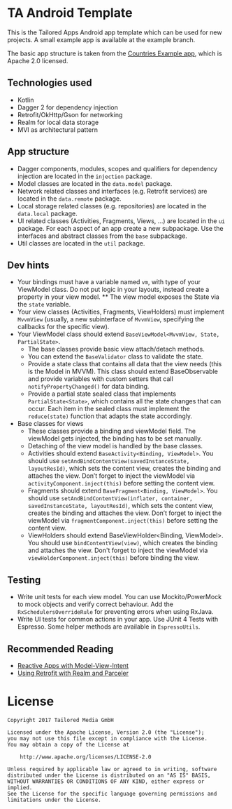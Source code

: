 # TA Android Template

This is the Tailored Apps Android app template which can be used for new projects. A small example app is available at the example branch.

The basic app structure is taken from the [Countries Example app](https://github.com/patloew/countries), which is Apache 2.0 licensed.

## Technologies used

* Kotlin
* Dagger 2 for dependency injection
* Retrofit/OkHttp/Gson for networking
* Realm for local data storage
* MVI as architectural pattern

## App structure

* Dagger components, modules, scopes and qualifiers for dependency injection are located in the `injection` package.
* Model classes are located in the `data.model` package.
* Network related classes and interfaces (e.g. Retrofit services) are located in the `data.remote` package.
* Local storage related classes (e.g. repositories) are located in the `data.local` package.
* UI related classes (Activities, Fragments, Views, ...) are located in the `ui` package. For each aspect of an app create a new subpackage. Use the interfaces and abstract classes from the `base` subpackage.
* Util classes are located in the `util` package.

## Dev hints

* Your bindings must have a variable named `vm`, with type of your ViewModel class. Do not put logic in your layouts, instead create a property in your view model.
** The view model exposes the State via the `state` variable.
* Your view classes (Activities, Fragments, ViewHolders) must implement `MvvmView` (usually, a new subinterface of `MvvmView`, specifying the callbacks for the specific view).
* Your ViewModel class should extend `BaseViewModel<MvvmView, State, PartialState>`.
    * The base classes provide basic view attach/detach methods. 
    * You can extend the `BaseValidator` class to validate the state.
    * Provide a state class that contains all data that the view needs (this is the Model in MVVM). This class should extend BaseObservable and provide variables with custom setters that call `notifyPropertyChanged()` for data binding.
    * Provide a partial state sealed class that implements `PartialState<State>`, which contains all the state changes that can occur. Each item in the sealed class must implement the `reduce(state)` function that adapts the state accordingly. 
* Base classes for views
    * These classes provide a binding and viewModel field. The viewModel gets injected, the binding has to be set manually.
    * Detaching of the view model is handled by the base classes.
    * Activities should extend `BaseActivity<Binding, ViewModel>`. You should use `setAndBindContentView(savedInstanceState, layoutResId)`, which sets the content view, creates the binding and attaches the view. Don’t forget to inject the viewModel via `activityComponent.inject(this)` before setting the content view.
    * Fragments should extend `BaseFragment<Binding, ViewModel>`. You should use `setAndBindContentView(inflater, container, savedInstanceState, layoutResId)`, which sets the content view, creates the binding and attaches the view. Don’t forget to inject the viewModel via `fragmentComponent.inject(this)` before setting the content view.
    * ViewHolders should extend BaseViewHolder<Binding, ViewModel>. You should use `bindContentView(view)`, which creates the binding and attaches the view. Don't forget to inject the viewModel via `viewHolderComponent.inject(this)` before binding the view.

## Testing

* Write unit tests for each view model. You can use Mockito/PowerMock to mock objects and verify correct behaviour. Add the `RxSchedulersOverrideRule` for preventing errors when using RxJava.
* Write UI tests for common actions in your app. Use JUnit 4 Tests with Espresso. Some helper methods are available in `EspressoUtils`.

## Recommended Reading

* [Reactive Apps with Model-View-Intent](http://hannesdorfmann.com/android/mosby3-mvi-1)
* [Using Retrofit with Realm and Parceler](https://nullpointer.wtf/android/using-retrofit-realm-parceler/)

# License

	Copyright 2017 Tailored Media GmbH

	Licensed under the Apache License, Version 2.0 (the "License");
	you may not use this file except in compliance with the License.
	You may obtain a copy of the License at

	    http://www.apache.org/licenses/LICENSE-2.0

	Unless required by applicable law or agreed to in writing, software
	distributed under the License is distributed on an "AS IS" BASIS,
	WITHOUT WARRANTIES OR CONDITIONS OF ANY KIND, either express or implied.
	See the License for the specific language governing permissions and
	limitations under the License.